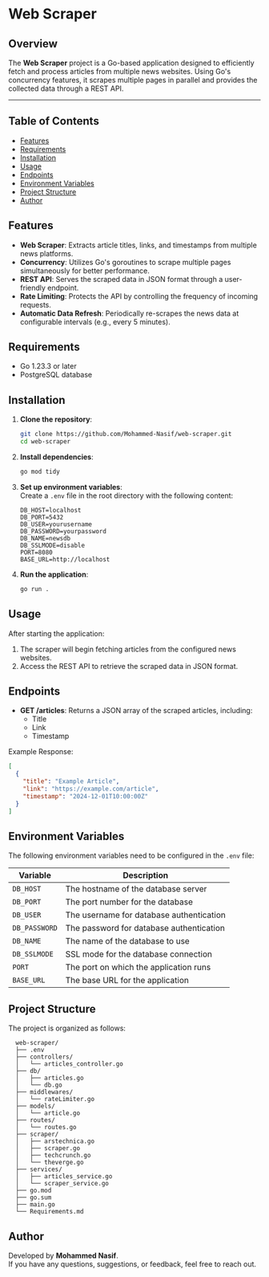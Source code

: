 # Web Scraper

## Overview
The **Web Scraper** project is a Go-based application designed to efficiently fetch and process articles from multiple news websites. Using Go's concurrency features, it scrapes multiple pages in parallel and provides the collected data through a REST API.

---

## Table of Contents
- [Features](#features)
- [Requirements](#requirements)
- [Installation](#installation)
- [Usage](#usage)
- [Endpoints](#endpoints)
- [Environment Variables](#environment-variables)
- [Project Structure](#project-structure)
- [Author](#author)


## Features
- **Web Scraper**: Extracts article titles, links, and timestamps from multiple news platforms.
- **Concurrency**: Utilizes Go's goroutines to scrape multiple pages simultaneously for better performance.
- **REST API**: Serves the scraped data in JSON format through a user-friendly endpoint.
- **Rate Limiting**: Protects the API by controlling the frequency of incoming requests.
- **Automatic Data Refresh**: Periodically re-scrapes the news data at configurable intervals (e.g., every 5 minutes).

## Requirements
- Go 1.23.3 or later
- PostgreSQL database

## Installation
1. **Clone the repository**:
    ```bash
    git clone https://github.com/Mohammed-Nasif/web-scraper.git
    cd web-scraper
    ```

2. **Install dependencies**:
    ```bash
    go mod tidy
    ```

3. **Set up environment variables**:  
   Create a `.env` file in the root directory with the following content:
    ```env
    DB_HOST=localhost
    DB_PORT=5432
    DB_USER=yourusername
    DB_PASSWORD=yourpassword
    DB_NAME=newsdb
    DB_SSLMODE=disable
    PORT=8080
    BASE_URL=http://localhost
    ```

4. **Run the application**:
    ```bash
    go run .
    ```


## Usage
After starting the application:
1. The scraper will begin fetching articles from the configured news websites.
2. Access the REST API to retrieve the scraped data in JSON format.


## Endpoints
- **GET /articles**: Returns a JSON array of the scraped articles, including:
  - Title
  - Link
  - Timestamp  

Example Response:
```json
[
  {
    "title": "Example Article",
    "link": "https://example.com/article",
    "timestamp": "2024-12-01T10:00:00Z"
  }
]
```

## Environment Variables
The following environment variables need to be configured in the `.env` file:

| **Variable**   | **Description**                            |
|-----------------|-------------------------------------------|
| `DB_HOST`       | The hostname of the database server       |
| `DB_PORT`       | The port number for the database          |
| `DB_USER`       | The username for database authentication  |
| `DB_PASSWORD`   | The password for database authentication  |
| `DB_NAME`       | The name of the database to use           |
| `DB_SSLMODE`    | SSL mode for the database connection      |
| `PORT`          | The port on which the application runs    |
| `BASE_URL`      | The base URL for the application          |

## Project Structure
The project is organized as follows:
```
  web-scraper/
  ├── .env
  ├── controllers/
  │   └── articles_controller.go
  ├── db/
  │   ├── articles.go
  │   └── db.go
  ├── middlewares/
  │   └── rateLimiter.go
  ├── models/
  │   └── article.go
  ├── routes/
  │   └── routes.go
  ├── scraper/
  │   ├── arstechnica.go
  │   ├── scraper.go
  │   ├── techcrunch.go
  │   └── theverge.go
  ├── services/
  │   ├── articles_service.go
  │   └── scraper_service.go
  ├── go.mod
  ├── go.sum
  ├── main.go
  └── Requirements.md
```
## Author
Developed by **Mohammed Nasif**.
<br>
If you have any questions, suggestions, or feedback, feel free to reach out.

